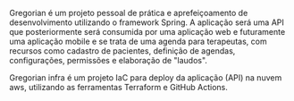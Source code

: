 Gregorian é um projeto pessoal de prática e aprefeiçoamento de desenvolvimento utilizando o framework Spring. A aplicação será uma API que posteriormente será consumida por uma aplicação web e futuramente uma aplicação mobile e se trata de uma agenda para terapeutas, com recursos como cadastro de pacientes, definição de agendas, configurações, permissões e elaboração de "laudos".

Gregorian infra é um projeto IaC para deploy da aplicação (API) na nuvem aws, utilizando as ferramentas Terraform e GitHub Actions.
